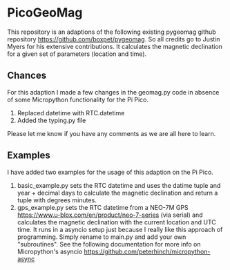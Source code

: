 # PicoGeoMag
This repository is an adaptions of the following existing pygeomag github repository https://github.com/boxpet/pygeomag.
So all credits go to Justin Myers for his extensive contributions.
It calculates the magnetic declination for a given set of parameters (location and time).

## Chances
For this adaption I made a few changes in the geomag.py code in absence of some Micropython functionality for the Pi Pico.

1) Replaced datetime with RTC.datetime
2) Added the typing.py file

Please let me know if you have any comments as we are all here to learn.

## Examples
I have added two examples for the usage of this adaption on the Pi Pico.

1) basic_example.py sets the RTC datetime and uses the datime tuple and year + decimal days to calculate the magnetic declination and return a tuple with degrees minutes.
2) gps_example.py sets the RTC datetime from a NEO-7M GPS https://www.u-blox.com/en/product/neo-7-series (via serial) and calculates the magnetic declination with the current location and UTC time. It runs in a asyncio setup just because I really like this approach of programming. Simply rename to main.py and add your own "subroutines". See the following documentation for more info on Micropython's asyncio https://github.com/peterhinch/micropython-async 


